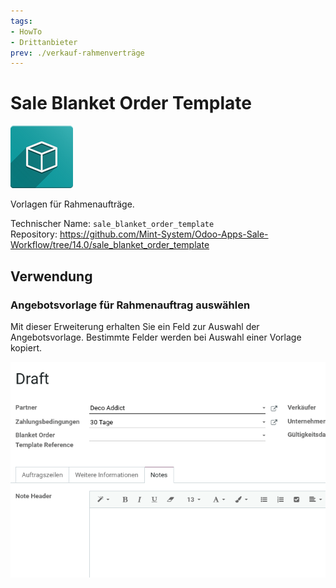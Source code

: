 ```yaml
---
tags:
- HowTo
- Drittanbieter
prev: ./verkauf-rahmenverträge
---
```

# Sale Blanket Order Template
![icon_oms_box](assets/icon_oms_box.png)

Vorlagen für Rahmenaufträge.

Technischer Name: `sale_blanket_order_template`\
Repository: <https://github.com/Mint-System/Odoo-Apps-Sale-Workflow/tree/14.0/sale_blanket_order_template>

## Verwendung

### Angebotsvorlage für Rahmenauftrag auswählen

Mit dieser Erweiterung erhalten Sie ein Feld zur Auswahl der Angebotsvorlage. Bestimmte Felder werden bei Auswahl einer Vorlage kopiert.

![Sale Blanket Order Template](assets/Sale%20Blanket%20Order%20Template.gif)
